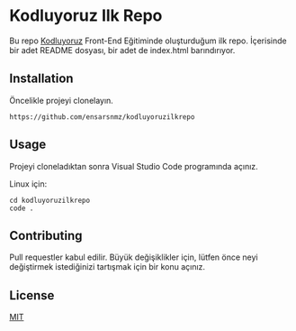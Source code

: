 # Kodluyoruz Ilk Repo
Bu repo [Kodluyoruz](https://www.kodluyoruz.org/) Front-End Eğitiminde oluşturduğum ilk repo.
İçerisinde bir adet README dosyası, bir adet de index.html barındırıyor.

## Installation
Öncelikle projeyi clonelayın.
```github
https://github.com/ensarsnmz/kodluyoruzilkrepo
```

## Usage
Projeyi cloneladıktan sonra Visual Studio Code programında açınız.

Linux için:

```github
cd kodluyoruzilkrepo
code .
```
## Contributing
Pull requestler kabul edilir. Büyük değişiklikler için, lütfen önce neyi değiştirmek istediğinizi tartışmak için bir konu açınız.

## License

[MIT](https://choosealicense.com/licenses/mit/)
